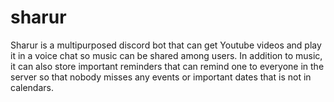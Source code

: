 # sharur

Sharur is a multipurposed discord bot that can get Youtube videos and play it in a voice chat so music can be shared among users. In addition to music, it can also store important reminders that can remind one to everyone in the server so that nobody misses any events or important dates that is not in calendars.


